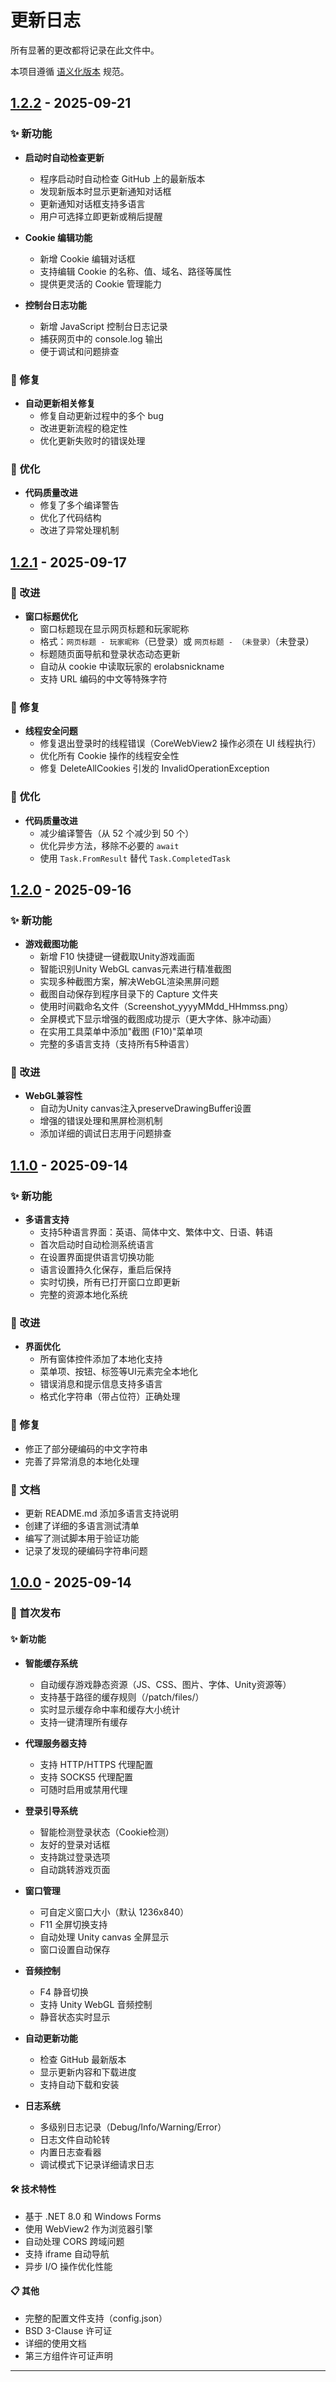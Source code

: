 ﻿# 更新日志

所有显著的更改都将记录在此文件中。

本项目遵循 [语义化版本](https://semver.org/spec/v2.0.0.html) 规范。

## [1.2.2] - 2025-09-21

### ✨ 新功能
- **启动时自动检查更新**
  - 程序启动时自动检查 GitHub 上的最新版本
  - 发现新版本时显示更新通知对话框
  - 更新通知对话框支持多语言
  - 用户可选择立即更新或稍后提醒

- **Cookie 编辑功能**
  - 新增 Cookie 编辑对话框
  - 支持编辑 Cookie 的名称、值、域名、路径等属性
  - 提供更灵活的 Cookie 管理能力

- **控制台日志功能**
  - 新增 JavaScript 控制台日志记录
  - 捕获网页中的 console.log 输出
  - 便于调试和问题排查

### 🐛 修复
- **自动更新相关修复**
  - 修复自动更新过程中的多个 bug
  - 改进更新流程的稳定性
  - 优化更新失败时的错误处理

### 🚀 优化
- **代码质量改进**
  - 修复了多个编译警告
  - 优化了代码结构
  - 改进了异常处理机制

## [1.2.1] - 2025-09-17

### 🔧 改进
- **窗口标题优化**
  - 窗口标题现在显示网页标题和玩家昵称
  - 格式：`网页标题 - 玩家昵称`（已登录）或 `网页标题 - （未登录）`（未登录）
  - 标题随页面导航和登录状态动态更新
  - 自动从 cookie 中读取玩家的 erolabsnickname
  - 支持 URL 编码的中文等特殊字符

### 🐛 修复
- **线程安全问题**
  - 修复退出登录时的线程错误（CoreWebView2 操作必须在 UI 线程执行）
  - 优化所有 Cookie 操作的线程安全性
  - 修复 DeleteAllCookies 引发的 InvalidOperationException

### 🚀 优化
- **代码质量改进**
  - 减少编译警告（从 52 个减少到 50 个）
  - 优化异步方法，移除不必要的 `await`
  - 使用 `Task.FromResult` 替代 `Task.CompletedTask`

## [1.2.0] - 2025-09-16

### ✨ 新功能
- **游戏截图功能**
  - 新增 F10 快捷键一键截取Unity游戏画面
  - 智能识别Unity WebGL canvas元素进行精准截图
  - 实现多种截图方案，解决WebGL渲染黑屏问题
  - 截图自动保存到程序目录下的 Capture 文件夹
  - 使用时间戳命名文件（Screenshot_yyyyMMdd_HHmmss.png）
  - 全屏模式下显示增强的截图成功提示（更大字体、脉冲动画）
  - 在实用工具菜单中添加"截图 (F10)"菜单项
  - 完整的多语言支持（支持所有5种语言）

### 🔧 改进
- **WebGL兼容性**
  - 自动为Unity canvas注入preserveDrawingBuffer设置
  - 增强的错误处理和黑屏检测机制
  - 添加详细的调试日志用于问题排查

## [1.1.0] - 2025-09-14

### ✨ 新功能
- **多语言支持**
  - 支持5种语言界面：英语、简体中文、繁体中文、日语、韩语
  - 首次启动时自动检测系统语言
  - 在设置界面提供语言切换功能
  - 语言设置持久化保存，重启后保持
  - 实时切换，所有已打开窗口立即更新
  - 完整的资源本地化系统

### 🔧 改进
- **界面优化**
  - 所有窗体控件添加了本地化支持
  - 菜单项、按钮、标签等UI元素完全本地化
  - 错误消息和提示信息支持多语言
  - 格式化字符串（带占位符）正确处理

### 🐛 修复
- 修正了部分硬编码的中文字符串
- 完善了异常消息的本地化处理

### 📝 文档
- 更新 README.md 添加多语言支持说明
- 创建了详细的多语言测试清单
- 编写了测试脚本用于验证功能
- 记录了发现的硬编码字符串问题

## [1.0.0] - 2025-09-14

### 🎉 首次发布

#### ✨ 新功能
- **智能缓存系统**
  - 自动缓存游戏静态资源（JS、CSS、图片、字体、Unity资源等）
  - 支持基于路径的缓存规则（/patch/files/）
  - 实时显示缓存命中率和缓存大小统计
  - 支持一键清理所有缓存
  
- **代理服务器支持**
  - 支持 HTTP/HTTPS 代理配置
  - 支持 SOCKS5 代理配置
  - 可随时启用或禁用代理
  
- **登录引导系统**
  - 智能检测登录状态（Cookie检测）
  - 友好的登录对话框
  - 支持跳过登录选项
  - 自动跳转游戏页面
  
- **窗口管理**
  - 可自定义窗口大小（默认 1236x840）
  - F11 全屏切换支持
  - 自动处理 Unity canvas 全屏显示
  - 窗口设置自动保存
  
- **音频控制**
  - F4 静音切换
  - 支持 Unity WebGL 音频控制
  - 静音状态实时显示
  
- **自动更新功能**
  - 检查 GitHub 最新版本
  - 显示更新内容和下载进度
  - 支持自动下载和安装
  
- **日志系统**
  - 多级别日志记录（Debug/Info/Warning/Error）
  - 日志文件自动轮转
  - 内置日志查看器
  - 调试模式下记录详细请求日志

#### 🛠️ 技术特性
- 基于 .NET 8.0 和 Windows Forms
- 使用 WebView2 作为浏览器引擎
- 自动处理 CORS 跨域问题
- 支持 iframe 自动导航
- 异步 I/O 操作优化性能

#### 📋 其他
- 完整的配置文件支持（config.json）
- BSD 3-Clause 许可证
- 详细的使用文档
- 第三方组件许可证声明

---

[1.2.2]: https://github.com/a11s/ctwebplayer/releases/tag/v1.2.2
[1.2.1]: https://github.com/a11s/ctwebplayer/releases/tag/v1.2.1
[1.2.0]: https://github.com/a11s/ctwebplayer/releases/tag/v1.2.0
[1.1.0]: https://github.com/a11s/ctwebplayer/releases/tag/v1.1.0
[1.0.0]: https://github.com/a11s/ctwebplayer/releases/tag/v1.0.0
